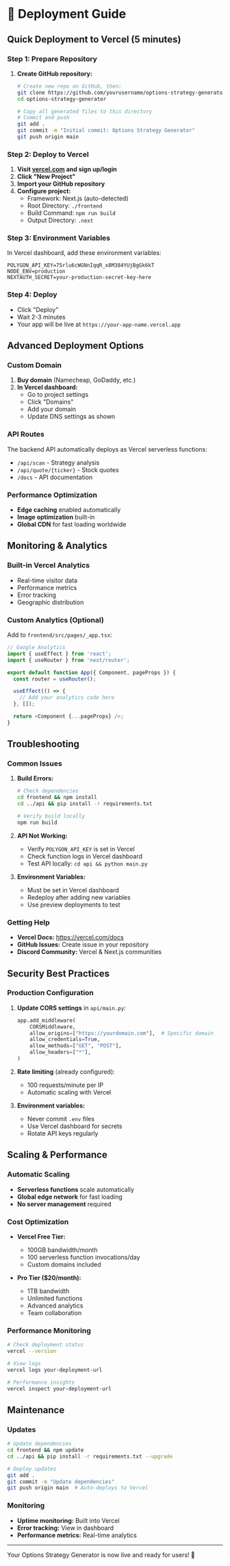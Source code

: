 # 🚀 Deployment Guide

## Quick Deployment to Vercel (5 minutes)

### Step 1: Prepare Repository
1. **Create GitHub repository:**
   ```bash
   # Create new repo on GitHub, then:
   git clone https://github.com/yourusername/options-strategy-generator.git
   cd options-strategy-generator

   # Copy all generated files to this directory
   # Commit and push
   git add .
   git commit -m "Initial commit: Options Strategy Generator"
   git push origin main
   ```

### Step 2: Deploy to Vercel
1. **Visit [vercel.com](https://vercel.com) and sign up/login**
2. **Click "New Project"**
3. **Import your GitHub repository**
4. **Configure project:**
   - Framework: Next.js (auto-detected)
   - Root Directory: `./frontend`
   - Build Command: `npm run build`
   - Output Directory: `.next`

### Step 3: Environment Variables
In Vercel dashboard, add these environment variables:
```
POLYGON_API_KEY=75rlu6cWGNnIqqR_x8M384YUjBgGk6kT
NODE_ENV=production
NEXTAUTH_SECRET=your-production-secret-key-here
```

### Step 4: Deploy
- Click "Deploy"
- Wait 2-3 minutes
- Your app will be live at `https://your-app-name.vercel.app`

## Advanced Deployment Options

### Custom Domain
1. **Buy domain** (Namecheap, GoDaddy, etc.)
2. **In Vercel dashboard:**
   - Go to project settings
   - Click "Domains"
   - Add your domain
   - Update DNS settings as shown

### API Routes
The backend API automatically deploys as Vercel serverless functions:
- `/api/scan` - Strategy analysis
- `/api/quote/{ticker}` - Stock quotes
- `/docs` - API documentation

### Performance Optimization
- **Edge caching** enabled automatically
- **Image optimization** built-in
- **Global CDN** for fast loading worldwide

## Monitoring & Analytics

### Built-in Vercel Analytics
- Real-time visitor data
- Performance metrics
- Error tracking
- Geographic distribution

### Custom Analytics (Optional)
Add to `frontend/src/pages/_app.tsx`:
```javascript
// Google Analytics
import { useEffect } from 'react';
import { useRouter } from 'next/router';

export default function App({ Component, pageProps }) {
  const router = useRouter();

  useEffect(() => {
    // Add your analytics code here
  }, []);

  return <Component {...pageProps} />;
}
```

## Troubleshooting

### Common Issues

1. **Build Errors:**
   ```bash
   # Check dependencies
   cd frontend && npm install
   cd ../api && pip install -r requirements.txt

   # Verify build locally
   npm run build
   ```

2. **API Not Working:**
   - Verify `POLYGON_API_KEY` is set in Vercel
   - Check function logs in Vercel dashboard
   - Test API locally: `cd api && python main.py`

3. **Environment Variables:**
   - Must be set in Vercel dashboard
   - Redeploy after adding new variables
   - Use preview deployments to test

### Getting Help
- **Vercel Docs:** https://vercel.com/docs
- **GitHub Issues:** Create issue in your repository
- **Discord Community:** Vercel & Next.js communities

## Security Best Practices

### Production Configuration
1. **Update CORS settings** in `api/main.py`:
   ```python
   app.add_middleware(
       CORSMiddleware,
       allow_origins=["https://yourdomain.com"],  # Specific domain
       allow_credentials=True,
       allow_methods=["GET", "POST"],
       allow_headers=["*"],
   )
   ```

2. **Rate limiting** (already configured):
   - 100 requests/minute per IP
   - Automatic scaling with Vercel

3. **Environment variables:**
   - Never commit `.env` files
   - Use Vercel dashboard for secrets
   - Rotate API keys regularly

## Scaling & Performance

### Automatic Scaling
- **Serverless functions** scale automatically
- **Global edge network** for fast loading
- **No server management** required

### Cost Optimization
- **Vercel Free Tier:**
  - 100GB bandwidth/month
  - 100 serverless function invocations/day
  - Custom domains included

- **Pro Tier ($20/month):**
  - 1TB bandwidth
  - Unlimited functions
  - Advanced analytics
  - Team collaboration

### Performance Monitoring
```bash
# Check deployment status
vercel --version

# View logs
vercel logs your-deployment-url

# Performance insights
vercel inspect your-deployment-url
```

## Maintenance

### Updates
```bash
# Update dependencies
cd frontend && npm update
cd ../api && pip install -r requirements.txt --upgrade

# Deploy updates
git add .
git commit -m "Update dependencies"
git push origin main  # Auto-deploys to Vercel
```

### Monitoring
- **Uptime monitoring:** Built into Vercel
- **Error tracking:** View in dashboard
- **Performance metrics:** Real-time analytics

---

Your Options Strategy Generator is now live and ready for users! 🎉
